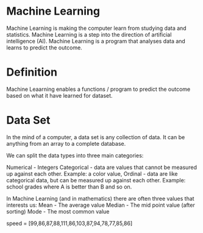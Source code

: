 # Machine Learning 

Machine Learning is making the computer learn from studying data and statistics.
Machine Learning is a step into the direction of artificial intelligence (AI).
Machine Learning is a program that analyses data and learns to predict the outcome.

# Definition
Machine Leaarning enables a functions / program to predict the outcome based on what it have learned for dataset.

# Data Set
In the mind of a computer, a data set is any collection of data. It can be anything from an array to a complete database.

We can split the data types into three main categories:

Numerical - Integers
Categorical - data are values that cannot be measured up against each other. Example: a color value,
Ordinal - data are like categorical data, but can be measured up against each other. Example: school grades where A is better than B and so on.

In Machine Learning (and in mathematics) there are often three values that interests us:
Mean - The average value 
Median - The mid point value (after sorting)
Mode - The most common value 

speed = [99,86,87,88,111,86,103,87,94,78,77,85,86]
